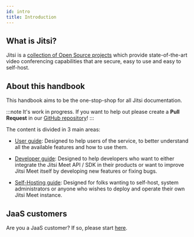 ```yaml
---
id: intro
title: Introduction
---
```


## What is Jitsi?

Jitsi is a [collection of Open Source projects](architecture.md) which provide state-of-the-art video conferencing
capabilities that are secure, easy to use and easy to self-host.

## About this handbook

This handbook aims to be the one-stop-shop for all Jitsi documentation.

:::note It's work in progress.
If you want to help out please create a **Pull Request** in our [GitHub repository](https://github.com/jitsi/handbook)!
:::

The content is divided in 3 main areas:

* [User guide](user-guide/user-guide.md): Designed to help users of the service, to better
understand all the available features and how to use them.

* [Developer guide](dev-guide/dev-guide.md): Designed to help developers who want to either
integrate the Jitsi Meet API / SDK in their products or want to improve Jitsi Meet
itself by developing new features or fixing bugs.

* [Self-Hosting guide](devops-guide/devops-guide.md): Designed for folks wanting to self-host, system administrators
or anyone who wishes to deploy and operate their own Jitsi Meet instance.

## JaaS customers

Are you a JaaS customer? If so, please start [here](https://developer.8x8.com/jaas/docs/jaas-onboarding).
